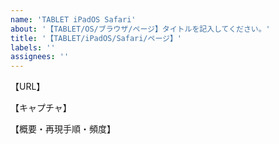 ```yaml
---
name: 'TABLET iPadOS Safari'
about: '【TABLET/OS/ブラウザ/ページ】タイトルを記入してください。'
title: '【TABLET/iPadOS/Safari/ページ】'
labels: ''
assignees: ''
---
```


【URL】

【キャプチャ】

【概要・再現手順・頻度】
